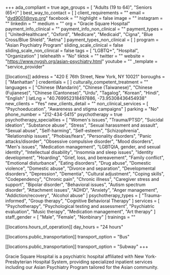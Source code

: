 +++
ada_compliant = true
age_groups = [ "Adults (19 to 64)", "Seniors (65+)" ]
best_way_to_contact = [ ]
client_requirements = ""
email = "dvd9001@nyp.org"
facebook = ""
highlight = false
image = ""
instagram = ""
linkedin = ""
medium = ""
org = "Gracie Square Hospital"
payment_info_clinical = ""
payment_info_non_clinical = ""
payment_types = [
  "UnitedHealthcare",
  "Oxford",
  "Medicare",
  "Medicaid",
  "Cigna",
  "Blue Cross/Blue Shield",
  "Aetna"
]
payment_types_non_clinical = [ ]
program = "Asian Psychiatry Program"
sliding_scale_clinical = false
sliding_scale_non_clinical = false
tags = [ "LGBTQ+", "Hospital", "Organization" ]
telehealth = "No"
tiktok = ""
twitter = ""
website = "https://www.nygsh.org/asian-psychiatry.html"
youtube = ""
_template = "service_provider"

[[locations]]
address = "420 E 76th Street, New York, NY 10021"
boroughs = [ "Manhattan" ]
credentials = [ ]
culturally_competent_treatment = ""
languages = [
  "Chinese (Mandarin)",
  "Chinese (Taiwanese)",
  "Chinese (Fujianese)",
  "Chinese (Cantonese)",
  "Urdu",
  "Tagalog",
  "Korean",
  "Hindi",
  "English"
]
latLng = "40.769952318497886, -73.95308436454938"
new_clients = "Yes"
new_clients_detail = ""
non_clinical_services = [ "Psychoeducation", "Awareness and stigma campaigns" ]
parking = "No"
phone_number = "212-434-5415"
psychotherapy = true
psychotherapy_specialties = [
  "Women's issues",
  "Trauma/PTSD",
  "Suicidal ideation",
  "Substance abuse",
  "Stress",
  "Sexual harassment and assault",
  "Sexual abuse",
  "Self-harming",
  "Self-esteem",
  "Schizophrenia",
  "Relationship issues",
  "Phobias/fears",
  "Personality disorders",
  "Panic attacks/disorder",
  "Obsessive compulsive disorder",
  "Mood disorders",
  "Men's issues",
  "Medication management",
  "LGBTQIA, gender, and sexual identity",
  "Intellectual disability",
  "Insomnia and sleep issues",
  "Identity development",
  "Hoarding",
  "Grief, loss, and bereavement",
  "Family conflict",
  "Emotional disturbance",
  "Eating disorders",
  "Drug abuse",
  "Domestic violence",
  "Domestic abuse",
  "Divorce and separation",
  "Developmental disorders",
  "Depression",
  "Dementia",
  "Cultural adjustment",
  "Coping skills",
  "Codependency",
  "Chronic pain",
  "Chronic illness",
  "Caregiver stress and support",
  "Bipolar disorder",
  "Behavioral issues",
  "Autism spectrum disorder",
  "Attachment issues",
  "ADHD",
  "Anxiety",
  "Anger management",
  "Addiction/recovery",
  "Alcohol abuse"
]
psychotherapy_types = [
  "Trauma-informed",
  "Group therapy",
  "Cognitive Behavioral Therapy"
]
services = [
  "Psychotherapy",
  "Psychological testing and assessment",
  "Psychiatric evaluation",
  "Music therapy",
  "Medication management",
  "Art therapy"
]
staff_gender = [ "Male", "Female", "Nonbinary" ]
trainings = ""

  [[locations.hours_of_operation]]
  day_hours = "24 hours"

  [[locations.public_transportation]]
  transport_option = "Bus"

  [[locations.public_transportation]]
  transport_option = "Subway"
+++

Gracie Square Hospital is a psychiatric hospital affiliated with New York-Presbyterian Hospital System, providing specialized inpatient services including our Asian Psychiatry Program tailored for the Asian community.
